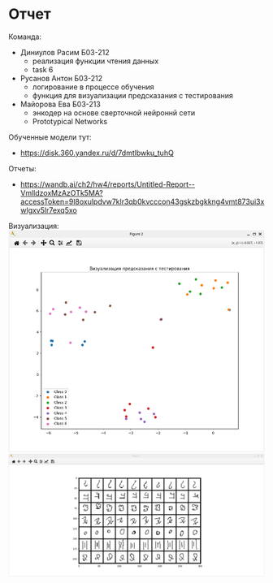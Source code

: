 # Отчет

Команда:
- Диниулов Расим Б03-212
    - реализация функции чтения данных
    - task 6
- Русанов Антон Б03-212
    - логирование в процессе обучения 
    - функция для визуализации предсказания с тестирования
- Майорова Ева Б03-213
    - энкодер на основе сверточной нейроннй сети
    - Prototypical Networks

Обученные модели тут: 
 - https://disk.360.yandex.ru/d/7dmtlbwku_tuhQ

Отчеты:
 - https://wandb.ai/ch2/hw4/reports/Untitled-Report--VmlldzoxMzAzOTk5MA?accessToken=9l8oxulpdvw7klr3qb0kvcccon43gskzbgkkng4vmt873ui3xwlgxv5lr7exq5xo

 Визуализация:
 ![classes](visualization/classes.png "")
 ![symbols](visualization/symbols.png "")

 